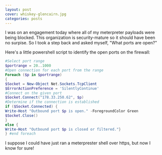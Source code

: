 ```yaml
---
layout: post
cover: whiskey-glencairn.jpg
categories: posts
---
```


I was on an engagement today where all of my meterpreter payloads were being blocked. This organization is security-mature so it should have been no surpise. So I took a step back and asked myself, "What ports are open?"

Here's a little powershell script to identify the open ports on the firewall:

```powershell
#Select port range
$portrange = 20..1000
#Open connection for each port from the range
Foreach ($p in $portrange)
{
$Socket = New-Object Net.Sockets.TcpClient      
$ErrorActionPreference = 'SilentlyContinue'
#Connect on the given port
$Socket.Connect("178.33.250.62", $p)
#Determine if the connection is established
if ($Socket.Connected) {
Write-Host "Outbound port $p is open." -ForegroundColor Green
$Socket.Close()
}
else {
Write-Host "Outbound port $p is closed or filtered."}
} #end foreach
```


I suppose I could have just ran a meterprester shell over https, but now I know for sure!